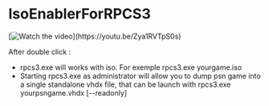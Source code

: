 # IsoEnablerForRPCS3
[![Watch the video]([https://pasteboard.co/ZLr9O7D1KMC0.png](https://user-images.githubusercontent.com/45721836/256864249-ed1b3f0e-c44e-4e4b-a605-a385dd89cf8c.png))](https://youtu.be/Zya1RVTpS0s)

After double click : 
- rpcs3.exe will works with iso. For exemple rpcs3.exe yourgame.iso
- Starting rpcs3.exe as administrator will allow you to dump psn game into a single standalone vhdx file, that can be launch with rpcs3.exe yourpsngame.vhdx [--readonly]
